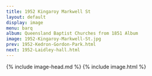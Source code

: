 ```yaml
---
title: 1952 Kingaroy Markwell St
layout: default
display: image
menu: barq
album: Queensland Baptist Churches from 1851 Album
image: 1952-Kingaroy-Markwell-St.jpg
prev: 1952-Kedron-Gordon-Park.html
next: 1952-Laidley-hall.html
---
```

{% include image-head.md %}
{% include image.html %}
